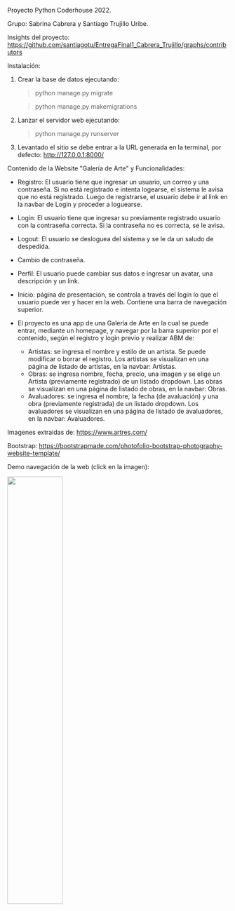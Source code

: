 Proyecto Python Coderhouse 2022.

Grupo: Sabrina Cabrera y Santiago Trujillo Uribe.

Insights del proyecto: https://github.com/santiagotu/EntregaFinal1_Cabrera_Trujillo/graphs/contributors

Instalación: 

1. Crear la base de datos ejecutando:

	>	python manage.py migrate

	>	python manage.py makemigrations

2. Lanzar el servidor web ejecutando:

	> python manage.py runserver

3. Levantado el sitio se debe entrar a la URL generada en la terminal, por defecto: http://127.0.0.1:8000/

Contenido de la Website "Galería de Arte" y Funcionalidades: 

* Registro:
	El usuario tiene que ingresar un usuario, un correo y una contraseña.
	Si no está registrado e intenta logearse, el sistema le avisa que no está registrado.
	Luego de registrarse, el usuario debe ir al link en la navbar de Login y proceder a loguearse.

* Login: 
	El usuario tiene que ingresar su previamente registrado usuario con la contraseña correcta.
	Si la contraseña no es correcta, se le avisa.

* Logout: El usuario se desloguea del sistema y se le da un saludo de despedida.

* Cambio de contraseña.

* Perfil: 
	El usuario puede cambiar sus datos e ingresar un avatar, una descripción y un link.	

* Inicio: página de presentación, se controla a través del login lo que el usuario puede ver y hacer en la web.
	Contiene una barra de navegación superior.

* El proyecto es una app de una Galería de Arte en la cual se puede entrar, mediante un homepage, y navegar por la barra superior por el contenido, según el registro y login previo y realizar ABM de:

	* Artistas: se ingresa el nombre y estilo de un artista. Se puede modificar o borrar el registro.
		Los artistas se visualizan en una página de listado de artistas, en la navbar: Artistas.
	* Obras: se ingresa nombre, fecha, precio, una imagen y se elige un Artista (previamente registrado) de un listado dropdown.
		Las obras se visualizan en una página de listado de obras, en la navbar: Obras.
	* Avaluadores: se ingresa el nombre, la fecha (de avaluación) y una obra (previamente registrada) de un listado dropdown.
		Los avaluadores se visualizan en una página de listado de avaluadores, en la navbar: Avaluadores.

Imagenes extraidas de: https://www.artres.com/

Bootstrap: https://bootstrapmade.com/photofolio-bootstrap-photography-website-template/

Demo navegación de la web (click en la imagen):

[<img src="https://drive.google.com/uc?export=view&id=1P_lztL3Zp8hQVBobfH5vZTIyJfirVlwP" width="50%">](https://youtu.be/iKSrWkep3G4 "Web Galeria Demo")
